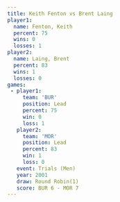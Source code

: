 ```yaml
---
title: Keith Fenton vs Brent Laing
player1:             
  name: Fenton, Keith
  percent: 75        
  wins: 0            
  losses: 1          
player2:             
  name: Laing, Brent 
  percent: 83        
  wins: 1            
  losses: 0          
games:
 - player1:        
     team: 'BUR'   
     position: Lead
     percent: 75   
     win: 0        
     loss: 1       
   player2:        
     team: 'MOR'   
     position: Lead
     percent: 83   
     win: 1        
     loss: 0       
   event: Trials (Men) 
   year: 2001          
   draw: Round Robin(1)
   score: BUR 6 - MOR 7
---
```

